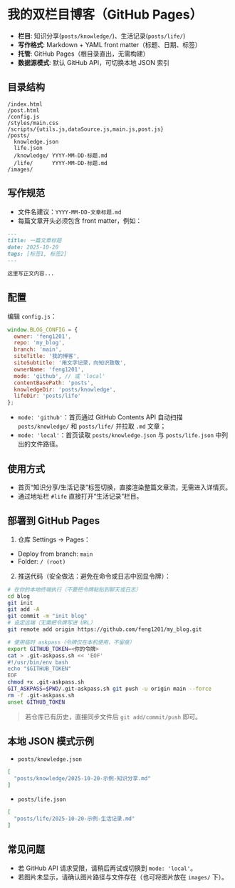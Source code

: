 # 我的双栏目博客（GitHub Pages）

- **栏目**: 知识分享(`posts/knowledge/`)、生活记录(`posts/life/`)
- **写作格式**: Markdown + YAML front matter（标题、日期、标签）
- **托管**: GitHub Pages（根目录直出，无需构建）
- **数据源模式**: 默认 GitHub API，可切换本地 JSON 索引

## 目录结构

```
/index.html
/post.html
/config.js
/styles/main.css
/scripts/{utils.js,dataSource.js,main.js,post.js}
/posts/
  knowledge.json
  life.json
  /knowledge/ YYYY-MM-DD-标题.md
  /life/      YYYY-MM-DD-标题.md
/images/
```

## 写作规范

- 文件名建议：`YYYY-MM-DD-文章标题.md`
- 每篇文章开头必须包含 front matter，例如：

```markdown
---
title: 一篇文章标题
date: 2025-10-20
tags: [标签1, 标签2]
---

这里写正文内容...
```

## 配置

编辑 `config.js`：

```js
window.BLOG_CONFIG = {
  owner: 'feng1201',
  repo: 'my_blog',
  branch: 'main',
  siteTitle: '我的博客',
  siteSubtitle: '用文字记录，向知识致敬',
  ownerName: 'feng1201',
  mode: 'github', // 或 'local'
  contentBasePath: 'posts',
  knowledgeDir: 'posts/knowledge',
  lifeDir: 'posts/life'
};
```

- `mode: 'github'`：首页通过 GitHub Contents API 自动扫描 `posts/knowledge/` 和 `posts/life/` 并拉取 `.md` 文章；
- `mode: 'local'`：首页读取 `posts/knowledge.json` 与 `posts/life.json` 中列出的文件路径。

## 使用方式

- 首页“知识分享/生活记录”标签切换，直接渲染整篇文章流，无需进入详情页。
- 通过地址栏 `#life` 直接打开“生活记录”栏目。

## 部署到 GitHub Pages

1) 仓库 Settings → Pages：
- Deploy from branch: `main`
- Folder: `/ (root)`

2) 推送代码（安全做法：避免在命令或日志中回显令牌）：

```bash
# 在你的本地终端执行（不要把令牌粘贴到聊天或日志）
cd blog
git init
git add -A
git commit -m "init blog"
# 设定远端（无需把令牌写进 URL）
git remote add origin https://github.com/feng1201/my_blog.git

# 使用临时 askpass（令牌仅在本机使用，不留痕）
export GITHUB_TOKEN=<你的令牌>
cat > .git-askpass.sh << 'EOF'
#!/usr/bin/env bash
echo "$GITHUB_TOKEN"
EOF
chmod +x .git-askpass.sh
GIT_ASKPASS=$PWD/.git-askpass.sh git push -u origin main --force
rm -f .git-askpass.sh
unset GITHUB_TOKEN
```

> 若仓库已有历史，直接同步文件后 `git add/commit/push` 即可。

## 本地 JSON 模式示例

- `posts/knowledge.json`
```json
[
  "posts/knowledge/2025-10-20-示例-知识分享.md"
]
```
- `posts/life.json`
```json
[
  "posts/life/2025-10-20-示例-生活记录.md"
]
```

## 常见问题

- 若 GitHub API 请求受限，请稍后再试或切换到 `mode: 'local'`。
- 若图片未显示，请确认图片路径与文件存在（也可将图片放在 `images/` 下）。
